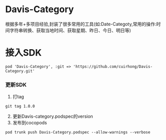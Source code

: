 # Davis-Category
根据多年+多项目经验,封装了很多常用的工具(如:Date-Categoty,常用的操作:时间字符串转换、获取当地时间、获取星期、昨日、今日、明日等)

# 接入SDK
```
pod 'Davis-Category', :git => 'https://github.com/cuirhong/Davis-Category.git'
```

### 更新SDK
1. 打tag
```
git tag 1.0.0
```
2. 更新Davis-category.podspec的version
3. 发布到cocopods
```
pod trunk push Davis-Category.podspec --allow-warnings --verbose
```
